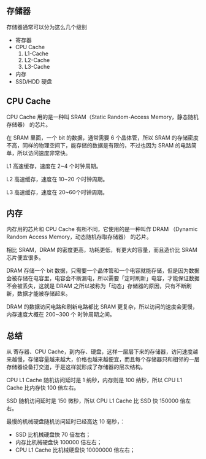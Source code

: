 ## 存储器

存储器通常可以分为这么几个级别

* 寄存器
* CPU Cache
    1. L1-Cache
    2. L2-Cache
    3. L3-Cache
* 内存
* SSD/HDD 硬盘

## CPU Cache

CPU Cache 用的是一种叫 SRAM（Static Random-Access Memory，静态随机存储器） 的芯片。

在 SRAM 里面，一个 bit 的数据，通常需要 6 个晶体管，所以 SRAM 的存储密度不高，同样的物理空间下，能存储的数据是有限的，不过也因为
SRAM 的电路简单，所以访问速度非常快。

L1 高速缓存，速度在 2~4 个时钟周期。

L2 高速缓存，速度在 10~20 个时钟周期。

L3 高速缓存，速度在 20~60个时钟周期。

## 内存

内存用的芯片和 CPU Cache 有所不同，它使用的是一种叫作 DRAM （Dynamic Random Access Memory，动态随机存取存储器） 的芯片。

相比 SRAM，DRAM 的密度更高，功耗更低，有更大的容量，而且造价比 SRAM 芯片便宜很多。

DRAM 存储一个 bit 数据，只需要一个晶体管和一个电容就能存储，但是因为数据会被存储在电容里，电容会不断漏电，所以需要「定时刷新」电容，才能保证数据不会被丢失，这就是
DRAM 之所以被称为「动态」存储器的原因，只有不断刷新，数据才能被存储起来。

DRAM 的数据访问电路和刷新电路都比 SRAM 更复杂，所以访问的速度会更慢，内存速度大概在 200~300 个 时钟周期之间。

## 总结

从 寄存器、CPU Cache，到内存、硬盘，这样一层层下来的存储器，访问速度越来越慢，存储容量越来越大，价格也越来越便宜，而且每个存储器只和相邻的一层存储器设备打交道，于是这样就形成了存储器的层次结构。

CPU L1 Cache 随机访问延时是 1 纳秒，内存则是 100 纳秒，所以 CPU L1 Cache 比内存快 100 倍左右。

SSD 随机访问延时是 150 微秒，所以 CPU L1 Cache 比 SSD 快 150000 倍左右。

最慢的机械硬盘随机访问延时已经高达 10 毫秒，：

* SSD 比机械硬盘快 70 倍左右；
* 内存比机械硬盘快 100000 倍左右；
* CPU L1 Cache 比机械硬盘快 10000000 倍左右；
